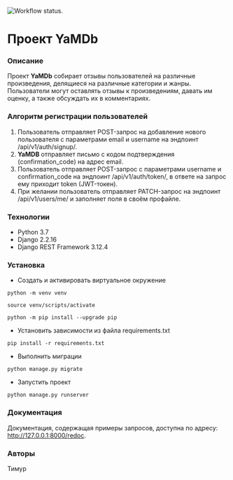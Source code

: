 ![Workflow status.](https://github.com/Saggitel/yamdb_final/actions/workflows/yamdb_workflow.yml/badge.svg)

# Проект YaMDb
### Описание
Проект **YaMDb** собирает отзывы пользователей на различные произведения, делящиеся на различные категории и жанры. Пользователи могут оставлять отзывы к произведениям, давать им оценку, а также обсуждать их в комментариях.

### Алгоритм регистрации пользователей
1. Пользователь отправляет POST-запрос на добавление нового пользователя с параметрами email и username на эндпоинт /api/v1/auth/signup/.
2. **YaMDB** отправляет письмо с кодом подтверждения (confirmation_code) на адрес email.
3. Пользователь отправляет POST-запрос с параметрами username и confirmation_code на эндпоинт /api/v1/auth/token/, в ответе на запрос ему приходит token (JWT-токен).
4. При желании пользователь отправляет PATCH-запрос на эндпоинт /api/v1/users/me/ и заполняет поля в своём профайле.

### Технологии
- Python 3.7
- Django 2.2.16
- Django REST Framework 3.12.4

### Установка
- Cоздать и активировать виртуальное окружение

```
python -m venv venv
```

```
source venv/scripts/activate
```

```
python -m pip install --upgrade pip
```
- Установить зависимости из файла requirements.txt
```
pip install -r requirements.txt
```
- Выполнить миграции

```
python manage.py migrate
```

- Запустить проект

```
python manage.py runserver
```

### Документация
Документация, содержащая примеры запросов, доступна по адресу: http://127.0.0.1:8000/redoc.

### Авторы
Тимур

